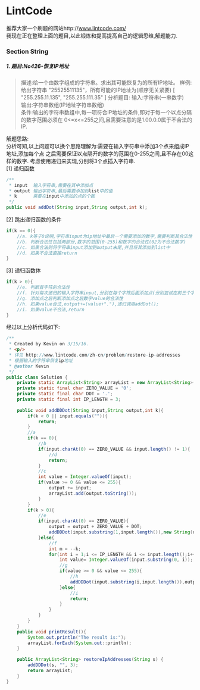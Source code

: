 # LintCode
推荐大家一个刷题的网站http://www.lintcode.com/    
我现在正在整理上面的题目,以此锻炼和提高提高自己的逻辑思维,解题能力.
### Section String
##### 1. 题目:No426-恢复IP地址
>描述:给一个由数字组成的字符串。求出其可能恢复为的所有IP地址。
样例:给出字符串 "25525511135"，所有可能的IP地址为(顺序无关紧要)
    [
      "255.255.11.135",
      "255.255.111.35"
    ]
分析题目:
输入:字符串(一串数字)    
输出:字符串数组(IP地址字符串数组)    
条件:输出的字符串数组中,每一项符合IP地址的条件,即对于每一个以点分隔的数字范围必须在
0<=x<=255之间,且需要注意的是1.00.0.0属于不合法的IP.

解题思路:    
分析可知,以上问题可以换个思路理解为:需要在输入字符串中添加3个点来组成IP地址,添加每个点
之后需要保证以点隔开的数字的范围在0-255之间,且不存在00这样的数字.
考虑使用递归来实现,分别将3个点插入字符串.    
[1] 递归函数
```java
/**
 * input  输入字符串,需要在其中添加点
 * output 输出字符串,最后需要添加到list中的值
 * k      需要在input中添加的点的个数
 */
public void addDot(String input,String output,int k);
```
[2] 跳出递归函数的条件
```java
if(k == 0){
    //a. k等于0说明,字符串input为ip地址中最后一个需要添加的数字,需要判断其合法性
    //b. 判断合法性包括两部分,数字的范围(0-255)和数字的合法性(02为不合法数字)
    //c. 如果合法则将字符串input添加到output末尾,并且将其添加到list中
    //d. 如果不合法直接return
}
```
[3] 递归函数体
```java
if(k > 0){
    //e. 判断首字符的合法性
    //f. 针对每次递归的输入字符串input,分别在每个字符后面添加点(分别尝试在前三个字符后面添加点)
    //g. 添加点之后判断添加点之后数字value的合法性
    //h. 如果value合法,output+=(value+"."),递归调用addDot();
    //i. 如果value不合法,return
}
```
经过以上分析代码如下:
```java
/**
 * Created by Kevin on 3/15/16.
 * <p/>
 * 详见 http://www.lintcode.com/zh-cn/problem/restore-ip-addresses
 * 根据输入的字符串恢复ip地址
 * @author Kevin
 */
public class Solution {
    private static ArrayList<String> arrayList = new ArrayList<String>();
    private static final char ZERO_VALUE = '0';
    private static final char DOT = '.';
    private static final int IP_LENGTH = 3;
    
    public void addDDDot(String input,String output,int k){
        if(k < 0 || input.equals("")){
            return;
        }
        //a
        if(k == 0){
            //b
            if(input.charAt(0) == ZERO_VALUE && input.length() != 1){
                //d
                return;
            }
            //c
            int value = Integer.valueOf(input);
            if(value >= 0 && value <= 255){
                output += input;
                arrayList.add(output.toString());
            }
        }
        if(k > 0){
            //e
            if(input.charAt(0) == ZERO_VALUE){
                output = output + ZERO_VALUE + DOT;
                addDDDot(input.substring(1,input.length()),new String(output),--k);
            }else{
                //f
                int m = --k;
                for(int i = 1;i <= IP_LENGTH && i <= input.length();i++){
                    int value= Integer.valueOf(input.substring(0, i));
                    //g
                    if(value >= 0 && value <= 255){
                        //h
                        addDDDot(input.substring(i,input.length()),output + value + DOT,m);
                    }else{
                        //i
                        return;
                    }
                }
            }
        }
    }
    public void printResult(){
        System.out.println("The result is:");
        arrayList.forEach(System.out::println);
    }
    
    public ArrayList<String> restoreIpAddresses(String s) {
        addDDDot(s, "", 3);
        return arrayList;
    }
}
```